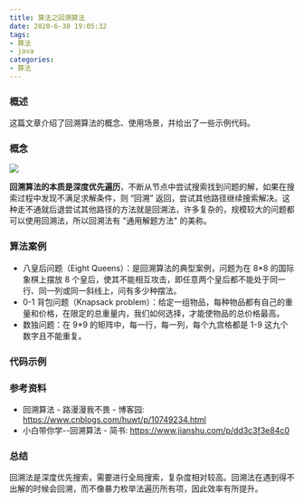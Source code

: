 ```yaml
---
title: 算法之回溯算法
date: 2020-6-30 19:05:32
tags:
- 算法
- java
categories:
- 算法
---
```


### 概述

这篇文章介绍了回溯算法的概念、使用场景，并给出了一些示例代码。



### 概念

![](https://blog-images.qiniu.wqf31415.xyz/dfs.bmp)

**回溯算法的本质是深度优先遍历**，不断从节点中尝试搜索找到问题的解，如果在搜索过程中发现不满足求解条件，则 “回溯” 返回，尝试其他路径继续搜索解决。这种走不通就后退尝试其他路径的方法就是回溯法，许多复杂的，规模较大的问题都可以使用回溯法，所以回溯法有 "通用解题方法" 的美称。



<!-- more -->



### 算法案例

- 八皇后问题（Eight Queens）：是回溯算法的典型案例，问题为在 8\*8 的国际象棋上摆放 8 个皇后，使其不能相互攻击，即任意两个皇后都不能处于同一行、同一列或同一斜线上，问有多少种摆法。
- 0-1 背包问题（Knapsack problem）：给定一组物品，每种物品都有自己的重量和价格，在限定的总重量内，我们如何选择，才能使物品的总价格最高。
- 数独问题：在 9\*9 的矩阵中，每一行，每一列，每个九宫格都是 1-9 这九个数字且不能重复。



### 代码示例



### 参考资料

- 回溯算法 - 路漫漫我不畏 - 博客园: <https://www.cnblogs.com/huwt/p/10749234.html> 
- 小白带你学--回溯算法 - 简书: <https://www.jianshu.com/p/dd3c3f3e84c0> 



### 总结

回溯法是深度优先搜索，需要进行全局搜索，复杂度相对较高。回溯法在遇到得不出解的时候会回溯，而不像暴力枚举法遍历所有项，因此效率有所提升。
